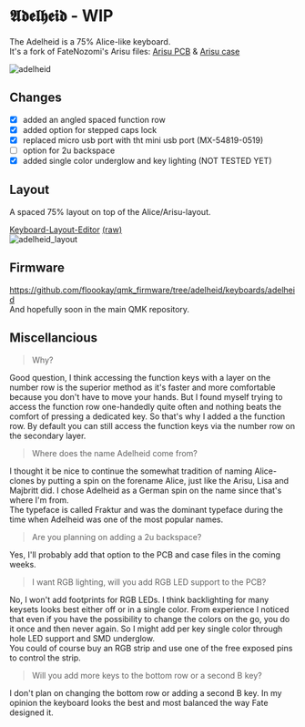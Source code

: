 # 𝕬𝖉𝖊𝖑𝖍𝖊𝖎𝖉 - WIP

The Adelheid is a 75% Alice-like keyboard.  
It's a fork of FateNozomi's Arisu files: [Arisu PCB](https://github.com/FateNozomi/arisu-pcb) &amp; [Arisu case](https://github.com/FateNozomi/arisu-case)

![adelheid](https://raw.githubusercontent.com/floookay/img/master/adelheid/adelheid.png)

## Changes

- [x] added an angled spaced function row
- [x] added option for stepped caps lock
- [x] replaced micro usb port with tht mini usb port (MX-54819-0519)
- [ ] option for 2u backspace
- [x] added single color underglow and key lighting (NOT TESTED YET)

## Layout

A spaced 75% layout on top of the Alice/Arisu-layout.

[Keyboard-Layout-Editor](http://www.keyboard-layout-editor.com/#/gists/4262535adb5ac81a913edbebc4de8226) [(raw)](https://gist.github.com/floookay/4262535adb5ac81a913edbebc4de8226)  
![adelheid_layout](https://raw.githubusercontent.com/floookay/img/master/adelheid/layout.png)  

## Firmware

<https://github.com/floookay/qmk_firmware/tree/adelheid/keyboards/adelheid>  
And hopefully soon in the main QMK repository.

## Miscellancious

> Why?

Good question, I think accessing the function keys with a layer on the number row is the superior method as it's faster and more comfortable because you don't have to move your hands. But I found myself trying to access the function row one-handedly quite often and nothing beats the comfort of pressing a dedicated key. So that's why I added a the function row. By default you can still access the function keys via the number row on the secondary layer.

> Where does the name Adelheid come from?

I thought it be nice to continue the somewhat tradition of naming Alice-clones by putting a spin on the forename Alice, just like the Arisu, Lisa and Majbritt did. I chose Adelheid as a German spin on the name since that's where I'm from.  
The typeface is called Fraktur and was the dominant typeface during the time when Adelheid was one of the most popular names.

> Are you planning on adding a 2u backspace?

Yes, I'll probably add that option to the PCB and case files in the coming weeks.

> I want RGB lighting, will you add RGB LED support to the PCB?

No, I won't add footprints for RGB LEDs. I think backlighting for many keysets looks best either off or in a single color. From experience I noticed that even if you have the possibility to change the colors on the go, you do it once and then never again. So I might add per key single color through hole LED support and SMD underglow.  
You could of course buy an RGB strip and use one of the free exposed pins to control the strip.

> Will you add more keys to the bottom row or a second B key?

I don't plan on changing the bottom row or adding a second B key. In my opinion the keyboard looks the best and most balanced the way Fate designed it.
